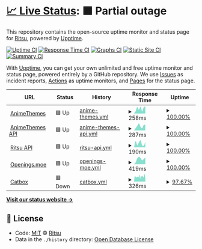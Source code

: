 # [📈 Live Status](https://RitsuProject.github.io/themes-status): <!--live status--> **🟧 Partial outage**

This repository contains the open-source uptime monitor and status page for [Ritsu](https://ritsu.sazz.fail), powered by [Upptime](https://github.com/upptime/upptime).

[![Uptime CI](https://github.com/koj-co/upptime/workflows/Uptime%20CI/badge.svg)](https://github.com/koj-co/upptime/actions?query=workflow%3A%22Uptime+CI%22)
[![Response Time CI](https://github.com/koj-co/upptime/workflows/Response%20Time%20CI/badge.svg)](https://github.com/koj-co/upptime/actions?query=workflow%3A%22Response+Time+CI%22)
[![Graphs CI](https://github.com/koj-co/upptime/workflows/Graphs%20CI/badge.svg)](https://github.com/koj-co/upptime/actions?query=workflow%3A%22Graphs+CI%22)
[![Static Site CI](https://github.com/koj-co/upptime/workflows/Static%20Site%20CI/badge.svg)](https://github.com/koj-co/upptime/actions?query=workflow%3A%22Static+Site+CI%22)
[![Summary CI](https://github.com/koj-co/upptime/workflows/Summary%20CI/badge.svg)](https://github.com/koj-co/upptime/actions?query=workflow%3A%22Summary+CI%22)

With [Upptime](https://upptime.js.org), you can get your own unlimited and free uptime monitor and status page, powered entirely by a GitHub repository. We use [Issues](https://github.com/RitsuProject/themes-status/issues) as incident reports, [Actions](https://github.com/RitsuProject/themes-status/actions) as uptime monitors, and [Pages](https://RitsuProject.github.io/themes-status) for the status page.

<!--start: status pages-->
<!-- This summary is generated by Upptime (https://github.com/upptime/upptime) -->
<!-- Do not edit this manually, your changes will be overwritten -->
<!-- prettier-ignore -->
| URL | Status | History | Response Time | Uptime |
| --- | ------ | ------- | ------------- | ------ |
| <img alt="" src="https://favicons.githubusercontent.com/animethemes.moe" height="13"> [AnimeThemes](https://animethemes.moe/) | 🟩 Up | [anime-themes.yml](https://github.com/RitsuProject/ritsu-status/commits/HEAD/history/anime-themes.yml) | <details><summary><img alt="Response time graph" src="./graphs/anime-themes/response-time-week.png" height="20"> 258ms</summary><br><a href="https://status.sazz.fail/history/anime-themes"><img alt="Response time 372" src="https://img.shields.io/endpoint?url=https%3A%2F%2Fraw.githubusercontent.com%2FRitsuProject%2Fritsu-status%2FHEAD%2Fapi%2Fanime-themes%2Fresponse-time.json"></a><br><a href="https://status.sazz.fail/history/anime-themes"><img alt="24-hour response time 370" src="https://img.shields.io/endpoint?url=https%3A%2F%2Fraw.githubusercontent.com%2FRitsuProject%2Fritsu-status%2FHEAD%2Fapi%2Fanime-themes%2Fresponse-time-day.json"></a><br><a href="https://status.sazz.fail/history/anime-themes"><img alt="7-day response time 258" src="https://img.shields.io/endpoint?url=https%3A%2F%2Fraw.githubusercontent.com%2FRitsuProject%2Fritsu-status%2FHEAD%2Fapi%2Fanime-themes%2Fresponse-time-week.json"></a><br><a href="https://status.sazz.fail/history/anime-themes"><img alt="30-day response time 279" src="https://img.shields.io/endpoint?url=https%3A%2F%2Fraw.githubusercontent.com%2FRitsuProject%2Fritsu-status%2FHEAD%2Fapi%2Fanime-themes%2Fresponse-time-month.json"></a><br><a href="https://status.sazz.fail/history/anime-themes"><img alt="1-year response time 372" src="https://img.shields.io/endpoint?url=https%3A%2F%2Fraw.githubusercontent.com%2FRitsuProject%2Fritsu-status%2FHEAD%2Fapi%2Fanime-themes%2Fresponse-time-year.json"></a></details> | <details><summary><a href="https://status.sazz.fail/history/anime-themes">100.00%</a></summary><a href="https://status.sazz.fail/history/anime-themes"><img alt="All-time uptime 99.93%" src="https://img.shields.io/endpoint?url=https%3A%2F%2Fraw.githubusercontent.com%2FRitsuProject%2Fritsu-status%2FHEAD%2Fapi%2Fanime-themes%2Fuptime.json"></a><br><a href="https://status.sazz.fail/history/anime-themes"><img alt="24-hour uptime 100.00%" src="https://img.shields.io/endpoint?url=https%3A%2F%2Fraw.githubusercontent.com%2FRitsuProject%2Fritsu-status%2FHEAD%2Fapi%2Fanime-themes%2Fuptime-day.json"></a><br><a href="https://status.sazz.fail/history/anime-themes"><img alt="7-day uptime 100.00%" src="https://img.shields.io/endpoint?url=https%3A%2F%2Fraw.githubusercontent.com%2FRitsuProject%2Fritsu-status%2FHEAD%2Fapi%2Fanime-themes%2Fuptime-week.json"></a><br><a href="https://status.sazz.fail/history/anime-themes"><img alt="30-day uptime 100.00%" src="https://img.shields.io/endpoint?url=https%3A%2F%2Fraw.githubusercontent.com%2FRitsuProject%2Fritsu-status%2FHEAD%2Fapi%2Fanime-themes%2Fuptime-month.json"></a><br><a href="https://status.sazz.fail/history/anime-themes"><img alt="1-year uptime 99.93%" src="https://img.shields.io/endpoint?url=https%3A%2F%2Fraw.githubusercontent.com%2FRitsuProject%2Fritsu-status%2FHEAD%2Fapi%2Fanime-themes%2Fuptime-year.json"></a></details>
| <img alt="" src="https://favicons.githubusercontent.com/staging.animethemes.moe" height="13"> [AnimeThemes API](https://staging.animethemes.moe) | 🟩 Up | [anime-themes-api.yml](https://github.com/RitsuProject/ritsu-status/commits/HEAD/history/anime-themes-api.yml) | <details><summary><img alt="Response time graph" src="./graphs/anime-themes-api/response-time-week.png" height="20"> 287ms</summary><br><a href="https://status.sazz.fail/history/anime-themes-api"><img alt="Response time 352" src="https://img.shields.io/endpoint?url=https%3A%2F%2Fraw.githubusercontent.com%2FRitsuProject%2Fritsu-status%2FHEAD%2Fapi%2Fanime-themes-api%2Fresponse-time.json"></a><br><a href="https://status.sazz.fail/history/anime-themes-api"><img alt="24-hour response time 385" src="https://img.shields.io/endpoint?url=https%3A%2F%2Fraw.githubusercontent.com%2FRitsuProject%2Fritsu-status%2FHEAD%2Fapi%2Fanime-themes-api%2Fresponse-time-day.json"></a><br><a href="https://status.sazz.fail/history/anime-themes-api"><img alt="7-day response time 287" src="https://img.shields.io/endpoint?url=https%3A%2F%2Fraw.githubusercontent.com%2FRitsuProject%2Fritsu-status%2FHEAD%2Fapi%2Fanime-themes-api%2Fresponse-time-week.json"></a><br><a href="https://status.sazz.fail/history/anime-themes-api"><img alt="30-day response time 609" src="https://img.shields.io/endpoint?url=https%3A%2F%2Fraw.githubusercontent.com%2FRitsuProject%2Fritsu-status%2FHEAD%2Fapi%2Fanime-themes-api%2Fresponse-time-month.json"></a><br><a href="https://status.sazz.fail/history/anime-themes-api"><img alt="1-year response time 352" src="https://img.shields.io/endpoint?url=https%3A%2F%2Fraw.githubusercontent.com%2FRitsuProject%2Fritsu-status%2FHEAD%2Fapi%2Fanime-themes-api%2Fresponse-time-year.json"></a></details> | <details><summary><a href="https://status.sazz.fail/history/anime-themes-api">100.00%</a></summary><a href="https://status.sazz.fail/history/anime-themes-api"><img alt="All-time uptime 99.90%" src="https://img.shields.io/endpoint?url=https%3A%2F%2Fraw.githubusercontent.com%2FRitsuProject%2Fritsu-status%2FHEAD%2Fapi%2Fanime-themes-api%2Fuptime.json"></a><br><a href="https://status.sazz.fail/history/anime-themes-api"><img alt="24-hour uptime 100.00%" src="https://img.shields.io/endpoint?url=https%3A%2F%2Fraw.githubusercontent.com%2FRitsuProject%2Fritsu-status%2FHEAD%2Fapi%2Fanime-themes-api%2Fuptime-day.json"></a><br><a href="https://status.sazz.fail/history/anime-themes-api"><img alt="7-day uptime 100.00%" src="https://img.shields.io/endpoint?url=https%3A%2F%2Fraw.githubusercontent.com%2FRitsuProject%2Fritsu-status%2FHEAD%2Fapi%2Fanime-themes-api%2Fuptime-week.json"></a><br><a href="https://status.sazz.fail/history/anime-themes-api"><img alt="30-day uptime 99.92%" src="https://img.shields.io/endpoint?url=https%3A%2F%2Fraw.githubusercontent.com%2FRitsuProject%2Fritsu-status%2FHEAD%2Fapi%2Fanime-themes-api%2Fuptime-month.json"></a><br><a href="https://status.sazz.fail/history/anime-themes-api"><img alt="1-year uptime 99.90%" src="https://img.shields.io/endpoint?url=https%3A%2F%2Fraw.githubusercontent.com%2FRitsuProject%2Fritsu-status%2FHEAD%2Fapi%2Fanime-themes-api%2Fuptime-year.json"></a></details>
| <img alt="" src="https://favicons.githubusercontent.com/api.ritsu.fun" height="13"> [Ritsu API](https://api.ritsu.fun/network) | 🟩 Up | [ritsu-api.yml](https://github.com/RitsuProject/ritsu-status/commits/HEAD/history/ritsu-api.yml) | <details><summary><img alt="Response time graph" src="./graphs/ritsu-api/response-time-week.png" height="20"> 190ms</summary><br><a href="https://status.sazz.fail/history/ritsu-api"><img alt="Response time 212" src="https://img.shields.io/endpoint?url=https%3A%2F%2Fraw.githubusercontent.com%2FRitsuProject%2Fritsu-status%2FHEAD%2Fapi%2Fritsu-api%2Fresponse-time.json"></a><br><a href="https://status.sazz.fail/history/ritsu-api"><img alt="24-hour response time 248" src="https://img.shields.io/endpoint?url=https%3A%2F%2Fraw.githubusercontent.com%2FRitsuProject%2Fritsu-status%2FHEAD%2Fapi%2Fritsu-api%2Fresponse-time-day.json"></a><br><a href="https://status.sazz.fail/history/ritsu-api"><img alt="7-day response time 190" src="https://img.shields.io/endpoint?url=https%3A%2F%2Fraw.githubusercontent.com%2FRitsuProject%2Fritsu-status%2FHEAD%2Fapi%2Fritsu-api%2Fresponse-time-week.json"></a><br><a href="https://status.sazz.fail/history/ritsu-api"><img alt="30-day response time 216" src="https://img.shields.io/endpoint?url=https%3A%2F%2Fraw.githubusercontent.com%2FRitsuProject%2Fritsu-status%2FHEAD%2Fapi%2Fritsu-api%2Fresponse-time-month.json"></a><br><a href="https://status.sazz.fail/history/ritsu-api"><img alt="1-year response time 212" src="https://img.shields.io/endpoint?url=https%3A%2F%2Fraw.githubusercontent.com%2FRitsuProject%2Fritsu-status%2FHEAD%2Fapi%2Fritsu-api%2Fresponse-time-year.json"></a></details> | <details><summary><a href="https://status.sazz.fail/history/ritsu-api">100.00%</a></summary><a href="https://status.sazz.fail/history/ritsu-api"><img alt="All-time uptime 99.65%" src="https://img.shields.io/endpoint?url=https%3A%2F%2Fraw.githubusercontent.com%2FRitsuProject%2Fritsu-status%2FHEAD%2Fapi%2Fritsu-api%2Fuptime.json"></a><br><a href="https://status.sazz.fail/history/ritsu-api"><img alt="24-hour uptime 100.00%" src="https://img.shields.io/endpoint?url=https%3A%2F%2Fraw.githubusercontent.com%2FRitsuProject%2Fritsu-status%2FHEAD%2Fapi%2Fritsu-api%2Fuptime-day.json"></a><br><a href="https://status.sazz.fail/history/ritsu-api"><img alt="7-day uptime 100.00%" src="https://img.shields.io/endpoint?url=https%3A%2F%2Fraw.githubusercontent.com%2FRitsuProject%2Fritsu-status%2FHEAD%2Fapi%2Fritsu-api%2Fuptime-week.json"></a><br><a href="https://status.sazz.fail/history/ritsu-api"><img alt="30-day uptime 99.91%" src="https://img.shields.io/endpoint?url=https%3A%2F%2Fraw.githubusercontent.com%2FRitsuProject%2Fritsu-status%2FHEAD%2Fapi%2Fritsu-api%2Fuptime-month.json"></a><br><a href="https://status.sazz.fail/history/ritsu-api"><img alt="1-year uptime 99.65%" src="https://img.shields.io/endpoint?url=https%3A%2F%2Fraw.githubusercontent.com%2FRitsuProject%2Fritsu-status%2FHEAD%2Fapi%2Fritsu-api%2Fuptime-year.json"></a></details>
| <img alt="" src="https://favicons.githubusercontent.com/openings.moe" height="13"> [Openings.moe](https://openings.moe/) | 🟩 Up | [openings-moe.yml](https://github.com/RitsuProject/ritsu-status/commits/HEAD/history/openings-moe.yml) | <details><summary><img alt="Response time graph" src="./graphs/openings-moe/response-time-week.png" height="20"> 419ms</summary><br><a href="https://status.sazz.fail/history/openings-moe"><img alt="Response time 461" src="https://img.shields.io/endpoint?url=https%3A%2F%2Fraw.githubusercontent.com%2FRitsuProject%2Fritsu-status%2FHEAD%2Fapi%2Fopenings-moe%2Fresponse-time.json"></a><br><a href="https://status.sazz.fail/history/openings-moe"><img alt="24-hour response time 537" src="https://img.shields.io/endpoint?url=https%3A%2F%2Fraw.githubusercontent.com%2FRitsuProject%2Fritsu-status%2FHEAD%2Fapi%2Fopenings-moe%2Fresponse-time-day.json"></a><br><a href="https://status.sazz.fail/history/openings-moe"><img alt="7-day response time 419" src="https://img.shields.io/endpoint?url=https%3A%2F%2Fraw.githubusercontent.com%2FRitsuProject%2Fritsu-status%2FHEAD%2Fapi%2Fopenings-moe%2Fresponse-time-week.json"></a><br><a href="https://status.sazz.fail/history/openings-moe"><img alt="30-day response time 437" src="https://img.shields.io/endpoint?url=https%3A%2F%2Fraw.githubusercontent.com%2FRitsuProject%2Fritsu-status%2FHEAD%2Fapi%2Fopenings-moe%2Fresponse-time-month.json"></a><br><a href="https://status.sazz.fail/history/openings-moe"><img alt="1-year response time 461" src="https://img.shields.io/endpoint?url=https%3A%2F%2Fraw.githubusercontent.com%2FRitsuProject%2Fritsu-status%2FHEAD%2Fapi%2Fopenings-moe%2Fresponse-time-year.json"></a></details> | <details><summary><a href="https://status.sazz.fail/history/openings-moe">100.00%</a></summary><a href="https://status.sazz.fail/history/openings-moe"><img alt="All-time uptime 99.67%" src="https://img.shields.io/endpoint?url=https%3A%2F%2Fraw.githubusercontent.com%2FRitsuProject%2Fritsu-status%2FHEAD%2Fapi%2Fopenings-moe%2Fuptime.json"></a><br><a href="https://status.sazz.fail/history/openings-moe"><img alt="24-hour uptime 100.00%" src="https://img.shields.io/endpoint?url=https%3A%2F%2Fraw.githubusercontent.com%2FRitsuProject%2Fritsu-status%2FHEAD%2Fapi%2Fopenings-moe%2Fuptime-day.json"></a><br><a href="https://status.sazz.fail/history/openings-moe"><img alt="7-day uptime 100.00%" src="https://img.shields.io/endpoint?url=https%3A%2F%2Fraw.githubusercontent.com%2FRitsuProject%2Fritsu-status%2FHEAD%2Fapi%2Fopenings-moe%2Fuptime-week.json"></a><br><a href="https://status.sazz.fail/history/openings-moe"><img alt="30-day uptime 100.00%" src="https://img.shields.io/endpoint?url=https%3A%2F%2Fraw.githubusercontent.com%2FRitsuProject%2Fritsu-status%2FHEAD%2Fapi%2Fopenings-moe%2Fuptime-month.json"></a><br><a href="https://status.sazz.fail/history/openings-moe"><img alt="1-year uptime 99.67%" src="https://img.shields.io/endpoint?url=https%3A%2F%2Fraw.githubusercontent.com%2FRitsuProject%2Fritsu-status%2FHEAD%2Fapi%2Fopenings-moe%2Fuptime-year.json"></a></details>
| <img alt="" src="https://favicons.githubusercontent.com/catbox.moe" height="13"> [Catbox](https://catbox.moe/) | 🟥 Down | [catbox.yml](https://github.com/RitsuProject/ritsu-status/commits/HEAD/history/catbox.yml) | <details><summary><img alt="Response time graph" src="./graphs/catbox/response-time-week.png" height="20"> 326ms</summary><br><a href="https://status.sazz.fail/history/catbox"><img alt="Response time 590" src="https://img.shields.io/endpoint?url=https%3A%2F%2Fraw.githubusercontent.com%2FRitsuProject%2Fritsu-status%2FHEAD%2Fapi%2Fcatbox%2Fresponse-time.json"></a><br><a href="https://status.sazz.fail/history/catbox"><img alt="24-hour response time 313" src="https://img.shields.io/endpoint?url=https%3A%2F%2Fraw.githubusercontent.com%2FRitsuProject%2Fritsu-status%2FHEAD%2Fapi%2Fcatbox%2Fresponse-time-day.json"></a><br><a href="https://status.sazz.fail/history/catbox"><img alt="7-day response time 326" src="https://img.shields.io/endpoint?url=https%3A%2F%2Fraw.githubusercontent.com%2FRitsuProject%2Fritsu-status%2FHEAD%2Fapi%2Fcatbox%2Fresponse-time-week.json"></a><br><a href="https://status.sazz.fail/history/catbox"><img alt="30-day response time 381" src="https://img.shields.io/endpoint?url=https%3A%2F%2Fraw.githubusercontent.com%2FRitsuProject%2Fritsu-status%2FHEAD%2Fapi%2Fcatbox%2Fresponse-time-month.json"></a><br><a href="https://status.sazz.fail/history/catbox"><img alt="1-year response time 590" src="https://img.shields.io/endpoint?url=https%3A%2F%2Fraw.githubusercontent.com%2FRitsuProject%2Fritsu-status%2FHEAD%2Fapi%2Fcatbox%2Fresponse-time-year.json"></a></details> | <details><summary><a href="https://status.sazz.fail/history/catbox">97.67%</a></summary><a href="https://status.sazz.fail/history/catbox"><img alt="All-time uptime 99.29%" src="https://img.shields.io/endpoint?url=https%3A%2F%2Fraw.githubusercontent.com%2FRitsuProject%2Fritsu-status%2FHEAD%2Fapi%2Fcatbox%2Fuptime.json"></a><br><a href="https://status.sazz.fail/history/catbox"><img alt="24-hour uptime 99.99%" src="https://img.shields.io/endpoint?url=https%3A%2F%2Fraw.githubusercontent.com%2FRitsuProject%2Fritsu-status%2FHEAD%2Fapi%2Fcatbox%2Fuptime-day.json"></a><br><a href="https://status.sazz.fail/history/catbox"><img alt="7-day uptime 97.67%" src="https://img.shields.io/endpoint?url=https%3A%2F%2Fraw.githubusercontent.com%2FRitsuProject%2Fritsu-status%2FHEAD%2Fapi%2Fcatbox%2Fuptime-week.json"></a><br><a href="https://status.sazz.fail/history/catbox"><img alt="30-day uptime 99.11%" src="https://img.shields.io/endpoint?url=https%3A%2F%2Fraw.githubusercontent.com%2FRitsuProject%2Fritsu-status%2FHEAD%2Fapi%2Fcatbox%2Fuptime-month.json"></a><br><a href="https://status.sazz.fail/history/catbox"><img alt="1-year uptime 99.29%" src="https://img.shields.io/endpoint?url=https%3A%2F%2Fraw.githubusercontent.com%2FRitsuProject%2Fritsu-status%2FHEAD%2Fapi%2Fcatbox%2Fuptime-year.json"></a></details>

<!--end: status pages-->

[**Visit our status website →**](https://RitsuProject.github.io/themes-status)

## 📄 License

- Code: [MIT](./LICENSE) © [Ritsu](https://ritsu.sazz.fail)
- Data in the `./history` directory: [Open Database License](https://opendatacommons.org/licenses/odbl/1-0/)
